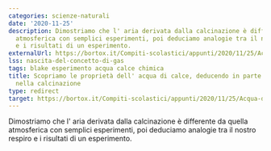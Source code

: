 ```yaml
---
categories: scienze-naturali
date: '2020-11-25'
description: Dimostriamo che l' aria derivata dalla calcinazione è differente da quella
  atmosferica con semplici esperimenti, poi deduciamo analogie tra il nostro respiro
  e i risultati di un esperimento.
externalUrl: https://bortox.it/Compiti-scolastici/appunti/2020/11/25/Acqua-di-calce-e-anidride-carbonica.html
lss: nascita-del-concetto-di-gas
tags: blake esperimento acqua calce chimica
title: Scopriamo le proprietà dell' acqua di calce, deducendo in parte ciò che è avvenuto
  nella calcinazione
type: redirect
target: https://bortox.it/Compiti-scolastici/appunti/2020/11/25/Acqua-di-calce-e-anidride-carbonica.html
---
```


Dimostriamo che l' aria derivata dalla calcinazione è differente da quella atmosferica con semplici esperimenti, poi deduciamo analogie tra il nostro respiro e i risultati di un esperimento.
